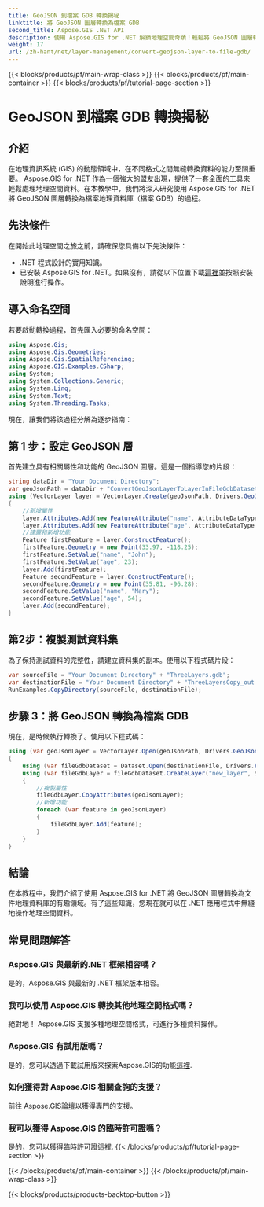 ```yaml
---
title: GeoJSON 到檔案 GDB 轉換揭秘
linktitle: 將 GeoJSON 圖層轉換為檔案 GDB
second_title: Aspose.GIS .NET API
description: 使用 Aspose.GIS for .NET 解鎖地理空間奇蹟！輕鬆將 GeoJSON 圖層轉換為文件地理資料庫。現在就試試！ #Aspose #GIS
weight: 17
url: /zh-hant/net/layer-management/convert-geojson-layer-to-file-gdb/
---
```


{{< blocks/products/pf/main-wrap-class >}}
{{< blocks/products/pf/main-container >}}
{{< blocks/products/pf/tutorial-page-section >}}

# GeoJSON 到檔案 GDB 轉換揭秘

## 介紹
在地理資訊系統 (GIS) 的動態領域中，在不同格式之間無縫轉換資料的能力至關重要。 Aspose.GIS for .NET 作為一個強大的盟友出現，提供了一套全面的工具來輕鬆處理地理空間資料。在本教學中，我們將深入研究使用 Aspose.GIS for .NET 將 GeoJSON 圖層轉換為檔案地理資料庫（檔案 GDB）的過程。
## 先決條件
在開始此地理空間之旅之前，請確保您具備以下先決條件：
- .NET 程式設計的實用知識。
- 已安裝 Aspose.GIS for .NET。如果沒有，請從以下位置下載[這裡](https://releases.aspose.com/gis/net/)並按照安裝說明進行操作。
## 導入命名空間
若要啟動轉換過程，首先匯入必要的命名空間：
```csharp
using Aspose.Gis;
using Aspose.Gis.Geometries;
using Aspose.Gis.SpatialReferencing;
using Aspose.GIS.Examples.CSharp;
using System;
using System.Collections.Generic;
using System.Linq;
using System.Text;
using System.Threading.Tasks;
```
現在，讓我們將該過程分解為逐步指南：
## 第 1 步：設定 GeoJSON 層
首先建立具有相關屬性和功能的 GeoJSON 圖層。這是一個指導您的片段：
```csharp
string dataDir = "Your Document Directory";
var geoJsonPath = dataDir + "ConvertGeoJsonLayerToLayerInFileGdbDataset_out.json";
using (VectorLayer layer = VectorLayer.Create(geoJsonPath, Drivers.GeoJson))
{
    //新增屬性
    layer.Attributes.Add(new FeatureAttribute("name", AttributeDataType.String));
    layer.Attributes.Add(new FeatureAttribute("age", AttributeDataType.Integer));
    //建置和新增功能
    Feature firstFeature = layer.ConstructFeature();
    firstFeature.Geometry = new Point(33.97, -118.25);
    firstFeature.SetValue("name", "John");
    firstFeature.SetValue("age", 23);
    layer.Add(firstFeature);
    Feature secondFeature = layer.ConstructFeature();
    secondFeature.Geometry = new Point(35.81, -96.28);
    secondFeature.SetValue("name", "Mary");
    secondFeature.SetValue("age", 54);
    layer.Add(secondFeature);
}
```
## 第2步：複製測試資料集
為了保持測試資料的完整性，請建立資料集的副本。使用以下程式碼片段：
```csharp
var sourceFile = "Your Document Directory" + "ThreeLayers.gdb";
var destinationFile = "Your Document Directory" + "ThreeLayersCopy_out.gdb";
RunExamples.CopyDirectory(sourceFile, destinationFile);
```
## 步驟 3：將 GeoJSON 轉換為檔案 GDB
現在，是時候執行轉換了。使用以下程式碼：
```csharp
using (var geoJsonLayer = VectorLayer.Open(geoJsonPath, Drivers.GeoJson))
{
    using (var fileGdbDataset = Dataset.Open(destinationFile, Drivers.FileGdb))
    using (var fileGdbLayer = fileGdbDataset.CreateLayer("new_layer", SpatialReferenceSystem.Wgs84))
    {
        //複製屬性
        fileGdbLayer.CopyAttributes(geoJsonLayer);
        //新增功能
        foreach (var feature in geoJsonLayer)
        {
            fileGdbLayer.Add(feature);
        }
    }
}
```
## 結論
在本教程中，我們介紹了使用 Aspose.GIS for .NET 將 GeoJSON 圖層轉換為文件地理資料庫的有趣領域。有了這些知識，您現在就可以在 .NET 應用程式中無縫地操作地理空間資料。
## 常見問題解答
### Aspose.GIS 與最新的.NET 框架相容嗎？
是的，Aspose.GIS 與最新的 .NET 框架版本相容。
### 我可以使用 Aspose.GIS 轉換其他地理空間格式嗎？
絕對地！ Aspose.GIS 支援多種地理空間格式，可進行多種資料操作。
### Aspose.GIS 有試用版嗎？
是的，您可以透過下載試用版來探索Aspose.GIS的功能[這裡](https://releases.aspose.com/).
### 如何獲得對 Aspose.GIS 相關查詢的支援？
前往 Aspose.GIS[論壇](https://forum.aspose.com/c/gis/33)以獲得專門的支援。
### 我可以獲得 Aspose.GIS 的臨時許可證嗎？
是的，您可以獲得臨時許可證[這裡](https://purchase.aspose.com/temporary-license/).
{{< /blocks/products/pf/tutorial-page-section >}}

{{< /blocks/products/pf/main-container >}}
{{< /blocks/products/pf/main-wrap-class >}}

{{< blocks/products/products-backtop-button >}}

